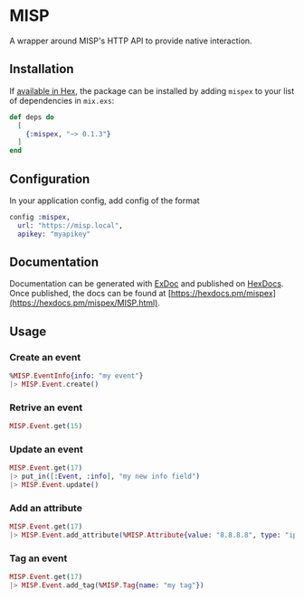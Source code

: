 # MISP

A wrapper around MISP's HTTP API to provide native interaction.


## Installation

If [available in Hex](https://hex.pm/docs/publish), the package can be installed
by adding `mispex` to your list of dependencies in `mix.exs`:

```elixir
def deps do
  [
    {:mispex, "~> 0.1.3"}
  ]
end
```

## Configuration

In your application config, add config of the format

```elixir
config :mispex,
  url: "https://misp.local",
  apikey: "myapikey"
```


## Documentation

Documentation can be generated with [ExDoc](https://github.com/elixir-lang/ex_doc)
and published on [HexDocs](https://hexdocs.pm). Once published, the docs can
be found at [https://hexdocs.pm/mispex](https://hexdocs.pm/mispex/MISP.html).


## Usage

### Create an event

```elixir
%MISP.EventInfo{info: "my event"}
|> MISP.Event.create()
```

### Retrive an event

```elixir
MISP.Event.get(15)
```

### Update an event

```elixir
MISP.Event.get(17)
|> put_in([:Event, :info], "my new info field")
|> MISP.Event.update()
```

### Add an attribute

```elixir
MISP.Event.get(17)
|> MISP.Event.add_attribute(%MISP.Attribute{value: "8.8.8.8", type: "ip-dst"})
```

### Tag an event

```elixir
MISP.Event.get(17)
|> MISP.Event.add_tag(%MISP.Tag{name: "my tag"})
```


